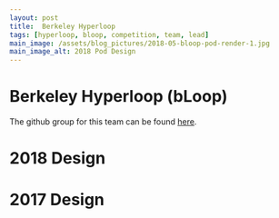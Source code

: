 ```yaml
---
layout: post
title:  Berkeley Hyperloop
tags: [hyperloop, bloop, competition, team, lead]
main_image: /assets/blog_pictures/2018-05-bloop-pod-render-1.jpg
main_image_alt: 2018 Pod Design
---
```


# Berkeley Hyperloop (bLoop)

The github group for this team can be found [here](https://github.com/Berkeley-Hyperloop).

# 2018 Design

# 2017 Design
